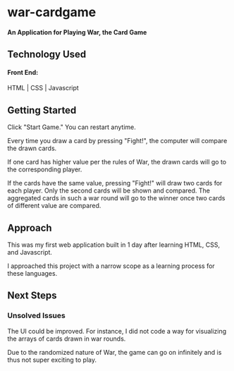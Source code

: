 # war-cardgame
#### An Application for Playing War, the Card Game

## Technology Used

#### Front End:
HTML | CSS | Javascript

## Getting Started

Click "Start Game." You can restart anytime.

Every time you draw a card by pressing "Fight!", the computer will compare the drawn cards.

If one card has higher value per the rules of War, the drawn cards will go to the corresponding player.

If the cards have the same value, pressing "Fight!" will draw two cards for each player. Only the second cards will be shown and compared. The aggregated cards in such a war round will go to the winner once two cards of different value are compared.

## Approach

This was my first web application built in 1 day after learning HTML, CSS, and Javascript.

I approached this project with a narrow scope as a learning process for these languages.

## Next Steps

### Unsolved Issues

The UI could be improved. For instance, I did not code a way for visualizing the arrays of cards drawn in war rounds.

Due to the randomized nature of War, the game can go on infinitely and is thus not super exciting to play.
